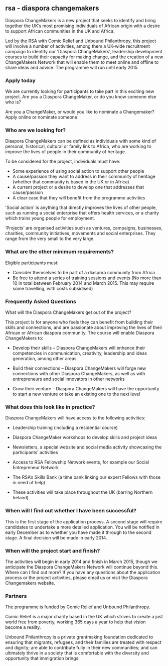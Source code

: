 ## rsa - diaspora changemakers



Diaspora ChangeMakers is a new project that seeks to identify and bring together the UK’s most promising individuals of African origin with a desire to support African communities in the UK and Africa.

Led by the RSA with Comic Relief and Unbound Philanthropy, this project will involve a number of activities, among them a UK-wide recruitment campaign to identify our ‘Diaspora ChangeMakers’, leadership development courses to build their capacity for making change, and the creation of a new ChangeMakers Network that will enable them to meet online and offline to share ideas and advice. The programme will run until early 2015.

### Apply today

We are currently looking for participants to take part in this exciting new project. Are you a Diaspora ChangeMaker, or do you know someone else who is?

Are you a ChangeMaker, or would you like to nominate a Changemaker? Apply online or nominate someone

### Who are we looking for?

Diaspora ChangeMakers can be defined as individuals with some kind of personal, historical, cultural or family link to Africa, who are working to improve the lives of people in their community of heritage.

To be considered for the project, individuals must have:


   * Some experience of using social action to support other people
   * A cause/passion they want to address in their community of heritage (whether that community is based in the UK or in Africa)
   * A current project or a desire to develop one that addresses that cause/passion
   * A clear case that they will benefit from the programme activities



'Social action' is anything that directly improves the lives of other people, such as running a social enterprise that offers health services, or a charity which trains young people for employment.

‘Projects’ are organised activities such as ventures, campaigns, businesses, charities, community initiatives, movements and social enterprises. They range from the very small to the very large.

### What are the other minimum requirements?

Eligible participants must:


   * Consider themselves to be part of a diaspora community from Africa
   * Be free to attend a series of training sessions and events (No more than 10 in total between February 2014 and March 2015. This may require some travelling, with costs subsidised)


### Frequently Asked Questions

What will the Diaspora ChangeMakers get out of the project?

This project is for anyone who feels they can benefit from building their skills and connections, and are passionate about improving the lives of their African or African diaspora community. The course will enable Diaspora ChangeMakers to:


   * Develop their skills – Diaspora ChangeMakers will enhance their competencies in communication, creativity, leadership and ideas generation, among other areas



   * Build their connections – Diaspora ChangeMakers will forge new connections with other Diaspora ChangeMakers, as well as with entrepreneurs and social innovators in other networks


   * Grow their venture – Diaspora ChangeMakers will have the opportunity to start a new venture or take an existing one to the next level

### What does this look like in practice?


Diaspora ChangeMakers will have access to the following activities:

   * Leadership training (including a residential course)



   * Diaspora ChangeMaker workshops to develop skills and project ideas


   * Newsletters, a special website and social media activity showcasing the participants’ activities


   * Access to RSA Fellowship Network events, for example our Social Entrepreneur Network


   * The RSA’s Skills Bank (a time bank linking our expert Fellows with those in need of help)


   * These activities will take place throughout the UK (barring Northern Ireland)

### When will I find out whether I have been successful?
This is the first stage of the application process. A second stage will require candidates to undertake a more detailed application. You will be notified in early December as to whether you have made it through to the second stage. A final decision will be made in early 2014.
### When will the project start and finish?
The activities will begin in early 2014 and finish in March 2015, though we anticipate the Diaspora ChangeMakers Network will continue beyond this.
Where can I find out more?
If you have any questions about the application process or the project activities, please email us or visit the Diaspora Changemakers website.


### Partners

The programme is funded by Comic Relief and Unbound Philanthropy.







Comic Relief is a major charity based in the UK which strives to create a just world free from poverty, working 365 days a year to help that vision become a reality.

Unbound Philanthropy is a private grantmaking foundation dedicated to ensuring that migrants, refugees, and their families are treated with respect and dignity; are able to contribute fully in their new communities; and can ultimately thrive in a society that is comfortable with the diversity and opportunity that immigration brings.
